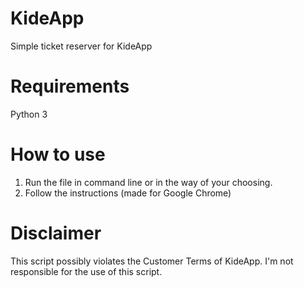 # KideApp
Simple ticket reserver for KideApp

# Requirements
Python 3

# How to use
1. Run the file in command line or in the way of your choosing.
1. Follow the instructions (made for Google Chrome)

# Disclaimer
This script possibly violates the Customer Terms of KideApp.
I'm not responsible for the use of this script.
